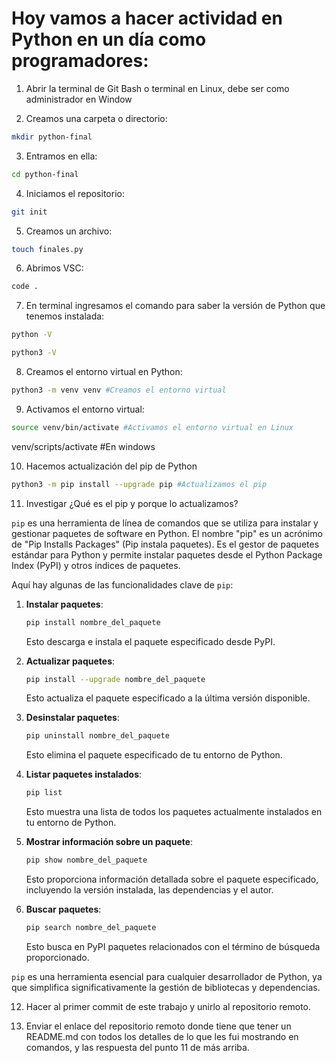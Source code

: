 # Hoy vamos a hacer actividad en Python en un día como programadores:

1. Abrir la terminal de Git Bash o terminal en Linux, debe ser como administrador en Window

2. Creamos una carpeta o directorio: 
```sh
mkdir python-final
```
3. Entramos en ella: 
```sh
cd python-final
```
4. Iniciamos el repositorio:
```sh
git init
```
5. Creamos un archivo:
```sh
touch finales.py
```
6. Abrimos VSC:
```sh
code .
```
7. En terminal ingresamos el comando para saber la versión de Python que tenemos instalada:
```sh
python -V

python3 -V
```
8. Creamos el entorno virtual en Python:
```sh
python3 -m venv venv #Creamos el entorno virtual
```
9. Activamos el entorno virtual:
```sh
source venv/bin/activate #Activamos el entorno virtual en Linux
```
venv/scripts/activate #En windows

10. Hacemos actualización del pip de Python
```sh
python3 -m pip install --upgrade pip #Actualizamos el pip
```
11. Investigar ¿Qué es el pip y porque lo actualizamos?

`pip` es una herramienta de línea de comandos que se utiliza para instalar y gestionar paquetes de software en Python. El nombre "pip" es un acrónimo de "Pip Installs Packages" (Pip instala paquetes). Es el gestor de paquetes estándar para Python y permite instalar paquetes desde el Python Package Index (PyPI) y otros índices de paquetes.

Aquí hay algunas de las funcionalidades clave de `pip`:
1. **Instalar paquetes**:
   ```sh
   pip install nombre_del_paquete
   ```
   Esto descarga e instala el paquete especificado desde PyPI.

2. **Actualizar paquetes**:
   ```sh
   pip install --upgrade nombre_del_paquete
   ```
   Esto actualiza el paquete especificado a la última versión disponible.

3. **Desinstalar paquetes**:
   ```sh
   pip uninstall nombre_del_paquete
   ```
   Esto elimina el paquete especificado de tu entorno de Python.

4. **Listar paquetes instalados**:
   ```sh
   pip list
   ```
   Esto muestra una lista de todos los paquetes actualmente instalados en tu entorno de Python.

5. **Mostrar información sobre un paquete**:
   ```sh
   pip show nombre_del_paquete
   ```
   Esto proporciona información detallada sobre el paquete especificado, incluyendo la versión instalada, las dependencias y el autor.

6. **Buscar paquetes**:
   ```sh
   pip search nombre_del_paquete
   ```
   Esto busca en PyPI paquetes relacionados con el término de búsqueda proporcionado.

`pip` es una herramienta esencial para cualquier desarrollador de Python, ya que simplifica significativamente la gestión de bibliotecas y dependencias.

12. Hacer al primer commit de este trabajo y unirlo al repositorio remoto.

13. Enviar el enlace del repositorio remoto donde tiene que tener un README.md con todos los detalles de lo que les fui mostrando en comandos, y las respuesta del punto 11 de más arriba.